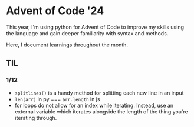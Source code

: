 # Advent of Code '24

This year, I'm using python for Advent of Code to improve my skills using the language and gain deeper familiarity with syntax and methods.

Here, I document learnings throughout the month.

## TIL

### 1/12

- `splitlines()` is a handy method for splitting each new line in an input
- `len(arr)` in py === `arr.length` in js
- for loops do not allow for an index while iterating. Instead, use an external variable which iterates alongside the length of the thing you're iterating through.
